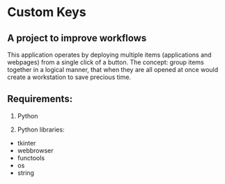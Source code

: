 # Custom Keys

## A project to improve workflows
This application operates by deploying multiple items (applications
and webpages) from a single click of a button. The concept: group items
together in a logical manner, that when they are
all opened at once would create a workstation
to save precious time.

## Requirements:
1. Python  
  
2. Python libraries:
  - tkinter
  - webbrowser
  - functools
  - os
  - string

